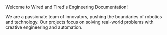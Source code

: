 Welcome to Wired and Tired's Engineering Documentation!
 
We are a passionate team of innovators, pushing the boundaries of robotics and technology. Our projects focus on solving real-world problems with creative engineering and automation.